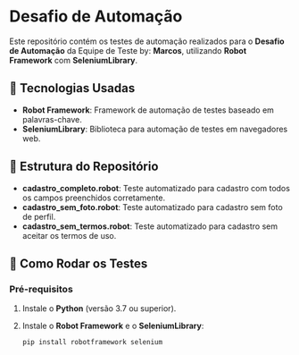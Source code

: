 # Desafio de Automação

Este repositório contém os testes de automação realizados para o **Desafio de Automação** da Equipe de Teste by: **Marcos**, utilizando **Robot Framework** com **SeleniumLibrary**.

## 🔧 Tecnologias Usadas

- **Robot Framework**: Framework de automação de testes baseado em palavras-chave.
- **SeleniumLibrary**: Biblioteca para automação de testes em navegadores web.

## 📂 Estrutura do Repositório

- **cadastro_completo.robot**: Teste automatizado para cadastro com todos os campos preenchidos corretamente.
- **cadastro_sem_foto.robot**: Teste automatizado para cadastro sem foto de perfil.
- **cadastro_sem_termos.robot**: Teste automatizado para cadastro sem aceitar os termos de uso.

## 🚀 Como Rodar os Testes

### Pré-requisitos

1. Instale o **Python** (versão 3.7 ou superior).
2. Instale o **Robot Framework** e o **SeleniumLibrary**:

   ```bash
   pip install robotframework selenium
